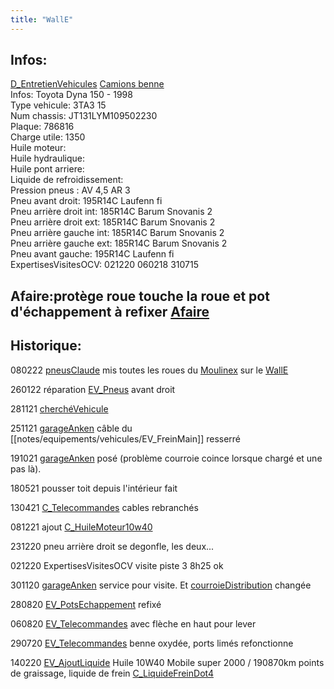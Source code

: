 ```yaml
---
title: "WallE"
---
```


## Infos:
[D_EntretienVehicules](notes/departements/D_EntretienVehicules.md) [Camions benne](notes/equipements/vehicules/C_CamionsBenne.md)\
Infos: Toyota Dyna 150 - 1998\
Type vehicule: 3TA3 15\
Num chassis: JT131LYM109502230\
Plaque: 786816\
Charge utile: 1350\
Huile moteur:\
Huile hydraulique:\
Huile pont arriere:\
Liquide de refroidissement:\
Pression pneus : AV 4,5 AR 3\
Pneu avant droit: 195R14C Laufenn fi\
Pneu arrière droit int: 185R14C Barum Snovanis 2\
Pneu arrière droit ext: 185R14C Barum Snovanis 2\
Pneu arrière gauche int: 185R14C Barum Snovanis 2\
Pneu arrière gauche ext: 185R14C Barum Snovanis 2\
Pneu avant gauche: 195R14C Laufenn fi\
ExpertisesVisitesOCV: 021220 060218 310715
   
## Afaire:protège roue touche la roue et pot d'échappement à refixer [Afaire](notes/statut/Afaire.md)

## Historique:
080222 [pneusClaude](notes/equipements/vehicules/pneusClaude.md) mis toutes les roues du [Moulinex](notes/equipements/vehicules/Moulinex.md) sur le [WallE](notes/equipements/vehicules/WallE.md)

260122 réparation [EV_Pneus](notes/equipements/vehicules/EV_Pneus.md) avant droit

281121 [cherchéVehicule](notes/statut/cherchéVehicule.md)

251121 [garageAnken](notes/equipements/vehicules/garageAnken.md) câble du [[notes/equipements/vehicules/EV_FreinMain]] resserré

191021 [garageAnken](notes/equipements/vehicules/garageAnken.md) posé (problème courroie coince lorsque chargé et une pas là). 

180521 pousser toit depuis l'intérieur fait

130421 [C_Telecommandes](notes/equipements/consommables/C_Telecommandes.md) cables rebranchés

081221 ajout [C_HuileMoteur10w40](notes/equipements/consommables/C_HuileMoteur10w40.md)

231220 pneu arrière droit se degonfle, les deux...

021220 ExpertisesVisitesOCV visite piste 3 8h25 ok

301120 [garageAnken](notes/equipements/vehicules/garageAnken.md) service pour visite. Et [courroieDistribution](notes/equipements/vehicules/courroieDistribution.md) changée

280820 [EV_PotsEchappement](notes/equipements/vehicules/EV_PotsEchappement.md) refixé 

060820 [EV_Telecommandes](notes/equipements/vehicules/EV_Telecommandes.md) avec flèche en haut pour lever

290720 [EV_Telecommandes](notes/equipements/vehicules/EV_Telecommandes.md) benne oxydée, ports limés refonctionne

140220 [EV_AjoutLiquide](notes/equipements/vehicules/EV_AjoutLiquide.md) Huile 10W40 Mobile super 2000 / 190870km points de graissage, liquide de frein [C_LiquideFreinDot4](notes/equipements/consommables/C_LiquideFreinDot4.md)

